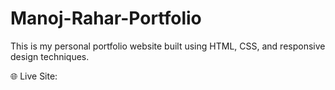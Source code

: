 # Manoj-Rahar-Portfolio

This is my personal portfolio website built using HTML, CSS, and responsive design techniques.

🌐 Live Site:
